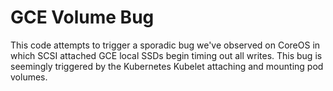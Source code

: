 # GCE Volume Bug

This code attempts to trigger a sporadic bug we've observed on CoreOS in which
SCSI attached GCE local SSDs begin timing out all writes. This bug is seemingly
triggered by the Kubernetes Kubelet attaching and mounting pod volumes.
